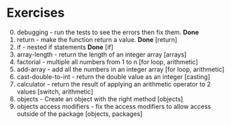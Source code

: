 # Exercises

0. debugging - run the tests to see the errors then fix them. **Done**
1. return - make the function return a value. **Done** [return]
2. if - nested if statements **Done** [if]
3. array-length - return the length of an integer array [arrays]
4. factorial - multiple all numbers from 1 to n [for loop, arithmetic]
5. add-array - add all the numbers in an integer array [for loop, arithmetic]
6. cast-double-to-int - return the double value as an integer [casting]
7. calculator - return the result of applying an arithmetic operator to 2 values [switch, arithmetic]
8. objects - Create an object with the right method [objects]
9. objects access modifiers - fix the access modifiers to allow access outside of the package [objects, packages]